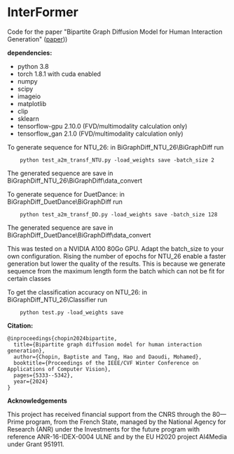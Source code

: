 
# InterFormer

Code for the paper "Bipartite Graph Diffusion Model for Human Interaction Generation" ([paper](https://openaccess.thecvf.com/content/WACV2024/papers/Chopin_Bipartite_Graph_Diffusion_Model_for_Human_Interaction_Generation_WACV_2024_paper.pdf)))


**dependencies:**
- python 3.8
- torch 1.8.1 with cuda enabled
- numpy
- scipy
- imageio
- matplotlib
- clip
- sklearn
- tensorflow-gpu 2.10.0 (FVD/multimodality calculation only)
- tensorflow_gan 2.1.0 (FVD/multimodality calculation only)

To generate sequence for NTU_26:
in BiGraphDiff_NTU_26\BiGraphDiff run

```
	python test_a2m_transf_NTU.py -load_weights save -batch_size 2
```
The generated sequence are save in BiGraphDiff_NTU_26\BiGraphDiff\data_convert
	
To generate sequence for DuetDance:
in BiGraphDiff_DuetDance\BiGraphDiff run

```
	python test_a2m_transf_DD.py -load_weights save -batch_size 128
```

The generated sequence are save in BiGraphDiff_DuetDance\BiGraphDiff\data_convert

This was tested on a NVIDIA A100 80Go GPU. Adapt the batch_size to your own configuration.
Rising the number of epochs for NTU_26 enable a faster generation but lower the quality of the results. This is because we generate sequence from the maximum length form the batch which can not be fit for certain classes

To get the classification accuracy on NTU_26: 
in BiGraphDiff_NTU_26\Classifier run

```
	python test.py -load_weights save
```


 **Citation:**
```
@inproceedings{chopin2024bipartite,
  title={Bipartite graph diffusion model for human interaction generation},
  author={Chopin, Baptiste and Tang, Hao and Daoudi, Mohamed},
  booktitle={Proceedings of the IEEE/CVF Winter Conference on Applications of Computer Vision},
  pages={5333--5342},
  year={2024}
}
```

**Acknowledgements**

This project has received financial support from the CNRS through the 80—Prime program, from the French State, managed by the National Agency for Research (ANR) under the Investments for the future program with reference ANR-16-IDEX-0004 ULNE and by the EU H2020 project AI4Media under Grant 951911. 
